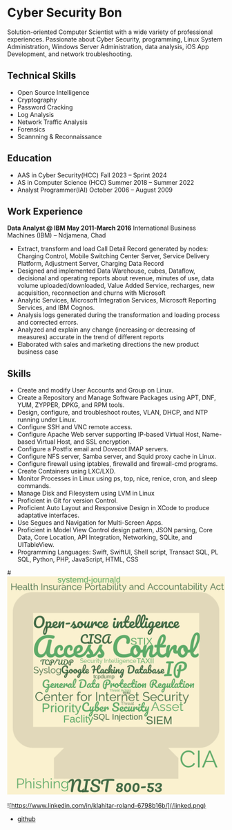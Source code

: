 # Cyber Security  Bon 

Solution-oriented Computer Scientist with a wide variety of professional experiences. Passionate about Cyber Security, programming, Linux System Administration, Windows Server Administration, data analysis, iOS App Development, and network troubleshooting.

## Technical Skills
* Open Source Intelligence
* Cryptography
* Password Cracking
* Log Analysis
* Network Traffic Analysis
* Forensics
* Scannning & Reconnaissance

## Education
* AAS in Cyber Security(HCC)             Fall 2023 – Sprint 2024
* AS in Computer Science (HCC)         Summer 2018 – Summer 2022
* Analyst Programmer(IAI)             October 2006 – August 2009

## Work Experience
**Data Analyst @ IBM May 2011-March 2016**
International Business Machines (IBM) – Ndjamena, Chad	
* Extract, transform and load Call Detail Record generated by nodes: Charging Control, Mobile Switching Center Server, Service Delivery Platform, Adjustment Server, Charging Data Record
* Designed and implemented Data Warehouse, cubes, Dataflow, decisional and operating reports about revenue, minutes of use, data volume uploaded/downloaded, Value Added Service, recharges, new acquisition, reconnection and churns with Microsoft
* Analytic Services, Microsoft Integration Services, Microsoft Reporting Services, and IBM Cognos.
* Analysis logs generated during the transformation and loading process and corrected errors.
* Analyzed and explain any change (increasing or decreasing of measures) accurate in the trend of different reports
* Elaborated with sales and marketing directions the new product business case 

## Skills
* Create and modify User Accounts and Group on Linux.
* Create a Repository and Manage Software Packages using APT, DNF, YUM, ZYPPER, DPKG, and RPM tools.
* Design, configure, and troubleshoot routes, VLAN, DHCP, and NTP running under Linux.
* Configure SSH and VNC remote access.
* Configure Apache Web server supporting IP-based Virtual Host, Name-based Virtual Host, and SSL encryption.
* Configure a Postfix email and Dovecot IMAP servers.
* Configure NFS server, Samba server, and Squid proxy cache in Linux.
* Configure firewall using iptables, firewalld and firewall-cmd programs.
* Create Containers using LXC/LXD.
* Monitor Processes in Linux using ps, top, nice, renice, cron, and sleep commands.
* Manage Disk and Filesystem using LVM in Linux
* Proficient in Git for version Control.
* Proficient Auto Layout and Responsive Design in XCode to produce adaptative interfaces.
* Use Segues and Navigation for Multi-Screen Apps.
* Proficient in Model View Control design pattern, JSON parsing, Core Data, Core Location, API Integration, Networking, SQLite, and UITableView.
* Programming Languages: Swift, SwiftUI, Shell script, Transact SQL, PL SQL, Python, PHP, JavaScript, HTML, CSS
    

#![Cyber Security](/download.png)

![https://www.linkedin.com/in/klahitar-roland-6798b16b/](/linked.png)

- [github](https://github.com/rolank/)
  
